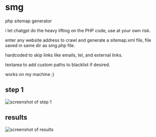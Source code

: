 # smg
php sitemap generator

i let chatgpt do the heavy lifting on the PHP code, use at your own risk.

enter any website address to crawl and generate a sitemap.xml file, file saved in same dir as smg.php file.

hardcoded to skip links like emails, tel, and external links.

textarea to add custom paths to blacklist if desired.

works on my machine ;)

## step 1
![screenshot of step 1](https://github.com/sean1138/smg/blob/main/screenshot-01.jpg?raw=true)

## results
![screenshot of results](https://github.com/sean1138/smg/blob/main/screenshot-02.jpg?raw=true)
